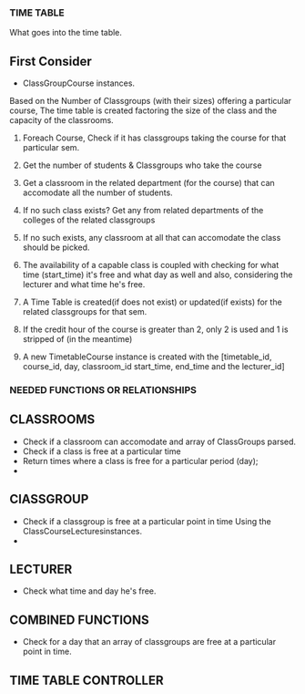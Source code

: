 ### TIME TABLE
What goes into the time table.

## First Consider
- ClassGroupCourse instances.

Based on the Number of Classgroups (with their sizes) offering a particular course,
The time table is created factoring the size of the class and the capacity of the classrooms.

<!-- PROCEDURE 1? -->
<!-- ## Time Table Creation.
1. Foreach ClassGroup, You need ;Total Credit Hours for the Sem, Number of Courses for the sem,

2. Check for the number of students who offer the same course.

3. Check for a classroom in the department/College of the related course that can accomodate all the number of students

4. If found, Choose that as the Classroom else, boraden the scope for any classroom that can accomodate the people.

5. If found check a time the Classgroup is available within the day.


6. if found assign the time date and classroom.

7. Some courses may be of 3 Credit hours. First assign the 2 hours and the 1 hour on another day.

## Second Phase for the Creation.
1. Foreach ClassGroup, You need ;Total Credit Hours for the Sem, Number of Courses for the sem, -->


<!-- PROCEDURE 2? -->
1. Foreach Course, Check if it has classgroups taking the course for that particular sem.

2. Get the number of students & Classgroups who take the course

3. Get a classroom in the related department (for the course) that can accomodate all the number of students.

4. If no such class exists? Get any from related departments of the colleges of the related classgroups

5. If no such exists, any classroom at all that can accomodate the class should be picked.

6. The availability of a capable class is coupled with checking for what time (start_time) it's free and what day as well and also, considering the lecturer and what time he's free.

6. A Time Table is created(if does not exist) or updated(if exists) for the related classgroups for that sem.

7. If the credit hour of the course is greater than 2, only 2 is used and 1 is stripped of (in the meantime)

8. A new TimetableCourse instance is created with the [timetable_id, course_id, day, classroom_id start_time, end_time and the lecturer_id]





### NEEDED FUNCTIONS OR RELATIONSHIPS
## CLASSROOMS
- Check if a classroom can accomodate and array of ClassGroups parsed.
- Check if a class is free at a particular time
- Return times where a class is free for a particular period (day);
- 

## ClASSGROUP
- Check if a classgroup is free at a particular point in time
    Using the ClassCourseLecturesinstances.
- 

## LECTURER
- Check what time and day he's free.

## COMBINED FUNCTIONS
- Check for a day that an array of classgroups are free at a particular point in time.


## TIME TABLE CONTROLLER

